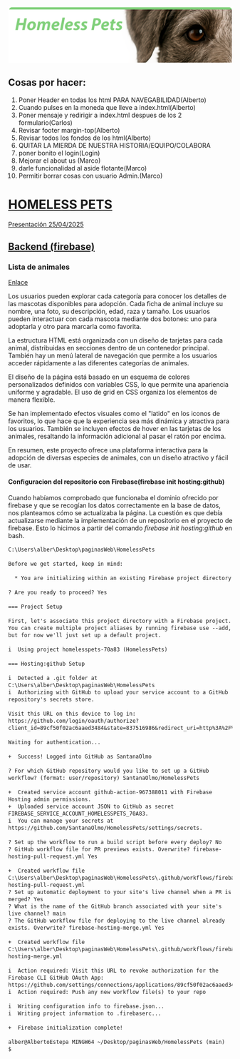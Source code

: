 
![](imgs/ReadmeHeader.png)

## Cosas por hacer:

1. Poner Header en todas los html PARA NAVEGABILIDAD(Alberto)
2. Cuando pulses en la moneda que lleve a index.html(Alberto)
3. Poner mensaje y redirigir a index.html despues de los 2 formulario(Carlos)
4. Revisar footer margin-top(Alberto)
5. Revisar todos los fondos de los html(Alberto)
6. QUITAR LA MIERDA DE NUESTRA HISTORIA/EQUIPO/COLABORA
7. poner bonito el login(Login)
8. Mejorar el about us (Marco)
9. darle funcionalidad al aside flotante(Marco)
10. Permitir borrar cosas con usuario Admin.(Marco)


# [HOMELESS PETS](https://homelesspets-70a83.web.app/)
[Presentación 25/04/2025](https://www.canva.com/design/DAGlpVrkK2c/GHTvgDYKoq8GquC2-molMQ/edit)

## [Backend (firebase)](https://console.firebase.google.com/u/0/project/homelesspets-70a83/overview?hl=es)

### Lista de animales
<a href="/views/ejemploPerro.html">Enlace</a>

Los usuarios pueden explorar cada categoría para conocer los detalles de las mascotas disponibles para adopción. Cada ficha de animal incluye su nombre, una foto, su descripción, edad, raza y tamaño. Los usuarios pueden interactuar con cada mascota mediante dos botones: uno para adoptarla y otro para marcarla como favorita.

La estructura HTML está organizada con un diseño de tarjetas para cada animal, distribuidas en secciones dentro de un contenedor principal. También hay un menú lateral de navegación que permite a los usuarios acceder rápidamente a las diferentes categorías de animales.

El diseño de la página está basado en un esquema de colores personalizados definidos con variables CSS, lo que permite una apariencia uniforme y agradable. El uso de grid en CSS organiza los elementos de manera flexible.

Se han implementado efectos visuales como el "latido" en los iconos de favoritos, lo que hace que la experiencia sea más dinámica y atractiva para los usuarios. También se incluyen efectos de hover en las tarjetas de los animales, resaltando la información adicional al pasar el ratón por encima.

En resumen, este proyecto ofrece una plataforma interactiva para la adopción de diversas especies de animales, con un diseño atractivo y fácil de usar.

#### Configuracion del repositorio con Firebase(firebase init hosting:github)

Cuando habíamos comprobado que funcionaba el dominio ofrecido por firebase y que se recogían los datos correctamente en la base de datos, nos planteamos cómo se actualizaba la página. La cuestión es que debía actualizarse mediante la implementación de un repositorio en el proyecto de firebase. Esto lo hicimos a partir del comando _firebase init hosting:github_  en bash. 
```
C:\Users\alber\Desktop\paginasWeb\HomelessPets

Before we get started, keep in mind:

  * You are initializing within an existing Firebase project directory

? Are you ready to proceed? Yes

=== Project Setup

First, let's associate this project directory with a Firebase project.
You can create multiple project aliases by running firebase use --add,
but for now we'll just set up a default project.

i  Using project homelesspets-70a83 (HomelessPets)

=== Hosting:github Setup

i  Detected a .git folder at C:\Users\alber\Desktop\paginasWeb\HomelessPets
i  Authorizing with GitHub to upload your service account to a GitHub repository's secrets store.

Visit this URL on this device to log in:
https://github.com/login/oauth/authorize?client_id=89cf50f02ac6aaed3484&state=837516986&redirect_uri=http%3A%2F%2Flocalhost%3A9005&scope=read%3Auser%20repo%20public_repo

Waiting for authentication...

+  Success! Logged into GitHub as SantanaOlmo

? For which GitHub repository would you like to set up a GitHub workflow? (format: user/repository) SantanaOlmo/HomelessPets

+  Created service account github-action-967388011 with Firebase Hosting admin permissions.
+  Uploaded service account JSON to GitHub as secret FIREBASE_SERVICE_ACCOUNT_HOMELESSPETS_70A83.
i  You can manage your secrets at https://github.com/SantanaOlmo/HomelessPets/settings/secrets.

? Set up the workflow to run a build script before every deploy? No
? GitHub workflow file for PR previews exists. Overwrite? firebase-hosting-pull-request.yml Yes

+  Created workflow file C:\Users\alber\Desktop\paginasWeb\HomelessPets\.github/workflows/firebase-hosting-pull-request.yml
? Set up automatic deployment to your site's live channel when a PR is merged? Yes
? What is the name of the GitHub branch associated with your site's live channel? main
? The GitHub workflow file for deploying to the live channel already exists. Overwrite? firebase-hosting-merge.yml Yes

+  Created workflow file C:\Users\alber\Desktop\paginasWeb\HomelessPets\.github/workflows/firebase-hosting-merge.yml

i  Action required: Visit this URL to revoke authorization for the Firebase CLI GitHub OAuth App:
https://github.com/settings/connections/applications/89cf50f02ac6aaed3484
i  Action required: Push any new workflow file(s) to your repo

i  Writing configuration info to firebase.json...
i  Writing project information to .firebaserc...

+  Firebase initialization complete!

alber@AlbertoEstepa MINGW64 ~/Desktop/paginasWeb/HomelessPets (main)
$
```
